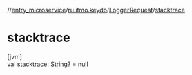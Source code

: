 //[entry_microservice](../../../index.md)/[ru.itmo.keydb](../index.md)/[LoggerRequest](index.md)/[stacktrace](stacktrace.md)

# stacktrace

[jvm]\
val [stacktrace](stacktrace.md): [String](https://kotlinlang.org/api/core/kotlin-stdlib/kotlin/-string/index.html)? = null